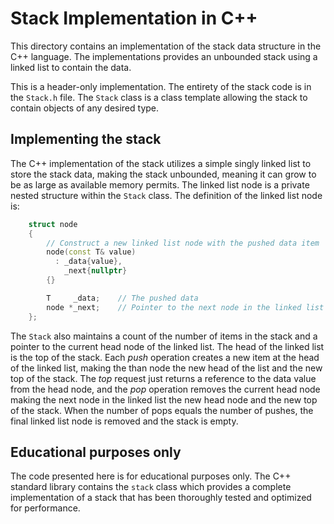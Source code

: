 # Stack Implementation in C++
This directory contains an implementation of the stack data structure in the C++ language. The implementations provides an unbounded stack using a linked list to contain the data.

This is a header-only implementation. The entirety of the stack code is in the `Stack.h` file. The `Stack` class is a class template allowing the stack to contain objects of any desired type.

## Implementing the stack
The C++ implementation of the stack utilizes a simple singly linked list to store the stack data, making the stack unbounded, meaning it can grow to be as large as available memory permits. The linked list node is a private nested structure within the `Stack` class. The definition of the linked list node is:
```C++
    struct node
    {
        // Construct a new linked list node with the pushed data item
        node(const T& value)
          : _data{value},
            _next{nullptr}
        {}

        T     _data;    // The pushed data
        node *_next;    // Pointer to the next node in the linked list
    };
```
The `Stack` also maintains a count of the number of items in the stack and a pointer to the current head node of the linked list. The head of the linked list is the top of the stack. Each _push_ operation creates a new item at the head of the linked list, making the than node the new head of the list and the new top of the stack. The _top_ request just returns a reference to the data value from the head node, and the _pop_ operation removes the current head node making the next node in the linked list the new head node and the new top of the stack. When the number of pops equals the number of pushes, the final linked list node is removed and the stack is empty.

## Educational purposes only
The code presented here is for educational purposes only. The C++ standard library contains the `stack` class which provides a complete implementation of a stack that has been thoroughly tested and optimized for performance.
